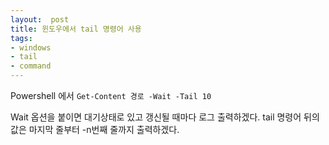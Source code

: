 ```yaml
---
layout:  post
title: 윈도우에서 tail 명령어 사용
tags:
- windows
- tail
- command
---
```


Powershell 에서 `Get-Content 경로 -Wait -Tail 10`

Wait 옵션을 붙이면 대기상태로 있고 갱신될 때마다 로그 출력하겠다.
tail 명령어 뒤의 값은 마지막 줄부터 -n번째 줄까지 출력하겠다.